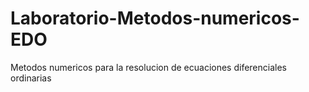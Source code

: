 # Laboratorio-Metodos-numericos-EDO
Metodos numericos para la resolucion de ecuaciones diferenciales ordinarias
